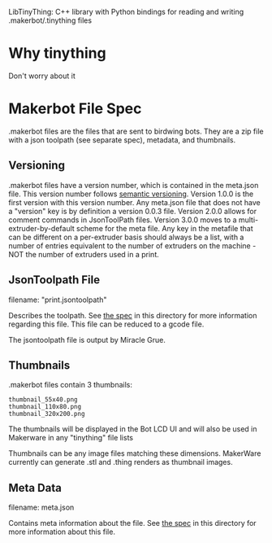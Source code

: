 LibTinyThing: C++ library with Python bindings for reading and writing .makerbot/.tinything files

# Why tinything
Don't worry about it

# Makerbot File Spec
.makerbot files are the files that are sent to birdwing bots. They are a zip file with a json toolpath (see separate spec), metadata, and thumbnails.

## Versioning
.makerbot files have a version number, which is contained in the meta.json file. This version number follows [semantic versioning](http://semver.org/).
Version 1.0.0 is the first version with this version number. Any meta.json file that does not have a "version" key is by definition a version 0.0.3 file.
Version 2.0.0 allows for comment commands in JsonToolPath files.
Version 3.0.0 moves to a multi-extruder-by-default scheme for the meta file. Any key in the metafile that can be different on a per-extruder basis should always be a list, with a number of entries equivalent to the number of extruders on the machine - NOT the number of extruders used in a print.

## JsonToolpath File
filename: "print.jsontoolpath"

Describes the toolpath. See [the spec](jsontoolpath.md) in this directory for more information regarding this file.  This file can be reduced to a gcode file.

The jsontoolpath file is output by Miracle Grue.

## Thumbnails
.makerbot files contain 3 thumbnails:

    thumbnail_55x40.png 
    thumbnail_110x80.png 
    thumbnail_320x200.png 

The thumbnails will be displayed in the Bot LCD UI and will also be used in Makerware in any "tinything" file lists

Thumbnails can be any image files matching these dimensions. MakerWare currently can generate .stl and .thing renders as thumbnail images.

## Meta Data
filename: meta.json

Contains meta information about the file. See [the spec](metafile.md) in this directory for more information about this file.

